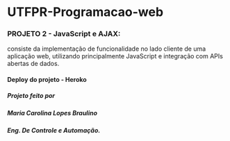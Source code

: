 # UTFPR-Programacao-web

### PROJETO 2 - JavaScript e AJAX:

consiste da implementação de funcionalidade no lado cliente de uma aplicação web, utilizando principalmente JavaScript e integração com APIs abertas de dados.

#### Deploy do projeto - Heroko 

##### Projeto feito por

##### Maria Carolina Lopes Braulino

##### Eng. De Controle e Automação.